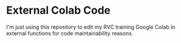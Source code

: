 # External Colab Code
I'm just using this repository to edit my RVC training Google Colab in external functions for code maintainability reasons.
